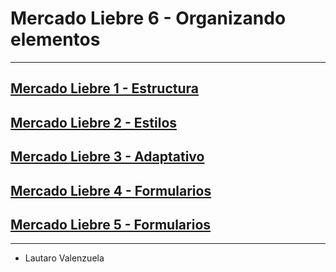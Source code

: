 # Mercado Liebre 6 - Organizando elementos
---
## [Mercado Liebre 1 - Estructura](https://github.com/lautaroVal/mercadoLiebre1-estructura.git)
## [Mercado Liebre 2 - Estilos](https://github.com/lautaroVal/mercadoLiebre2-estilos.git)
## [Mercado Liebre 3 - Adaptativo](https://github.com/lautaroVal/mercadoLiebre3-adaptativo.git)
## [Mercado Liebre 4 - Formularios](https://github.com/lautaroVal/mercadoLiebre4-flexbox.git)
## [Mercado Liebre 5 - Formularios](https://github.com/lautaroVal/mercadoLiebre5-formularios-.git)

---

- Lautaro Valenzuela
